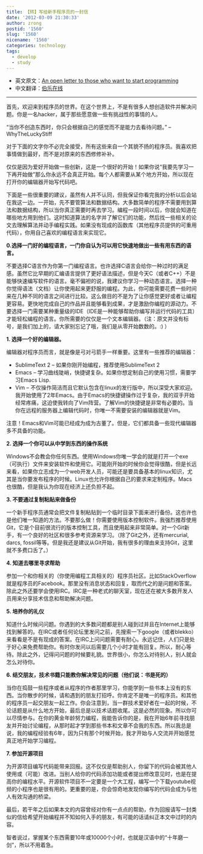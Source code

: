 ```yaml
---
title: 【转】写给新手程序员的一封信
date: '2012-03-09 21:30:33'
author: zrong
postid: '1560'
slug: '1560'
nicename: '1560'
categories: technology
tags:
  - develop
  - study
---
```


- 英文原文：[An open letter to those who want to start programming](http://blog.akash.im/an-open-letter-to-those-who-want-to-start)
- 中文翻译：[伯乐在线](http://www.jobbole.com/entry.php/903)

------------

首先，欢迎来到程序员的世界。在这个世界上，不是有很多人想创造软件并解决问题。你是一名hacker，属于那些愿意做一些有挑战性的事情的人。

“当你不创造东西时，你只会根据自己的感觉而不是能力去看待问题。” –WhyTheLuckyStiff

对于下面的文字你不必完全接受，所有这些来自一个其貌不扬的程序员。我喜欢把事情做到最好，而不是对原来的东西修修补补。

仅仅是因为爱好开始做一些创新，这是一个很好的开始！如果你说“我要先学习一下再开始做”那么你永远不会真正开始。每个人都需要从某个地方开始，所以现在打开你的编辑器开始写代码吧。<!--more-->

下面是一些很重要的建议，虽然有人并不认同，但我保证你看完我的分析以后会站在我这一边。一开始，先不要管算法和数据结构。大多数简单的程序不需要用到算法和数据结构，所以当你真正需要时再去学习。编程一段时间以后，你就会知道在哪些地方用到他们。这时知道算法的名字并了解它们的功能，然后找一些相关的论文去理解算法并动手编程实践。如果没有现成的函数库（其他程序员提供的可重用代码），你用自己喜欢的编程语言来实现它。

**0.选择一门好的编程语言，一门你自认为可以用它快速地做出一些有用东西的语言。**

不要选择C语言作为你第一门编程语言。也许选择C语言会给你一种过时的满足感。虽然它比早期的汇编语言提供了更好语法描述，但是今天C（或者C++）不是能够快速编写软件的语言。毫不偏袒的说，我建议你学习一种动态语言。选择一种你觉得语法（文档）让你使用起来更舒服的编程。为此，你可能需要花费一些时间来在几种不同的语言之间进行比较。这么做目的不是为了让你感觉更好或者让编程更容易。更快地完成自己的作品并且能够看到成果，才是激励你编程的源动力。不要选择一门需要某种重量级的IDE（IDE是一种能够帮助你编写并运行代码的工具）才能轻松编程的语言。你所需要的仅仅是一个文本编辑器。（注：原文并没有标号，是我们加上的，请大家别忘记了哦，我们是从零开始数数的。:)
）

**1. 选择一个好的编辑器。**

编辑器对程序员而言，就是像是弓对弓箭手一样重要。这里有一些推荐的编辑器：

-   SublimeText 2 – 如果你刚开始编程，推荐使用SublimeText 2
-   Emacs – 学习曲线陡峭，快捷键复杂。如果你想定制自己的使用习惯，需要学习Emacs Lisp.
-   Vim – 不仅操作简洁而且它默认包含在linux的发行版中，所以深受大家欢迎。我开始使用了2年Emacs。由于Emacs的快捷键操作过于复杂，我的双手开始经常疼痛，这迫使我转向了Vim阵营。了解Vim的快捷键是非常有必要的。当你在远程的服务器上编辑代码时，你唯一不需要安装的编辑器就是Vim。

注意！Emacs和Vim可能已经成为成为古董了。但是，它们都具备一些现代编辑器多不具备的功能。

**2. 选择一个你可以从中学到东西的操作系统**

Windows不会教会你任何东西。使用Windows你唯一学会的就是打开一个exe（可执行）文件来安装软件和使用它。可能刚开始的时候你会觉得很酷，但是长远来看，如果你立志成为一个web开发人员，可能还是要具备基本的linux知识，尤其是当你要发布程序的时候。Linux也允许你根据自己的要求来定制程序。Macs也很酷，但是我认为你现在经济上还负担不起。

**3. 不要通过复制粘贴来做备份**

一个新手程序员通常会把文件复制粘贴到一个临时目录下面来进行备份。这也许也是他们唯一知道的方法。不要那么做！你需要使用版本控制软件。我强烈推荐使用Git，它是个目前很流行的版本控制工具，而且使用起来非常简单。对一个Git新手，有一个良好的社区和很多参考资源来学习。（除了Git之外，还有mercurial,
darcs, fossil等等。但是我还是建议从Git开始，我有很多的理由来支持Git，这里就不多费口舌了。）

**4. 知道去哪里寻求帮助**

参加一个和你相关的（你使用编程工具相关的）程序员社区。比如StackOverflow就是程序员的Facebook。那里没有消息状态和回复，取而代之的是问题和答案。除此之外还要学会使用IRC。IRC是一种老式的聊天室，现在还在被大多数开发人员用来分享技术信息和帮助解决问题。

**5. 培养你的礼仪**

知道什么时候问问题。你遇到的大多数问题都是别人碰到过并且在Internet上能够找到解答的。在IRC或者任何论坛里发问之前，先搜索一下google（或者blekko）来看看是不是有现成的答案。在IRC上问问题需要有耐心。永远记住，人们只是处于好心来免费帮助你。有时你发问以后需要几个小时才能有回复。所以，耐心等待。除此之外，记得问问题的时候要礼貌。世界很小，你怎么对待别人，别人就会怎么对待你。

**6. 结交朋友，技术书籍只能教你解决常见的问题（他们说：书是死的）**

当你在捣鼓一些程序或者从程序的作者那里学习，你能学到一些书本上没有的东西。当你散步的时候，请和遇到的朋友打招呼。你肯定不是唯一的程序员。和其他的程序员一起交朋友一起工作。你会注意到，当一群技术爱好者在一起的时候，不论话题是从什么地方开始，最后总是以技术话题收尾。这是必然的现象。所以你可以尽情参与。在你的黄金年龄努力编程，我能告诉你的是，我在开始6年前寻找朋友并开始讨论编程，从那时起才学到那些书本和文章不会我的东西。所以我总是说，我的编程经验有6年，因为只有那个时候开始，我才开始与人交流并开始感觉真正地开始学习编程。

**7. 参加开源项目**

为开源项目编写代码能带来回报。这不仅仅是帮助别人，你留下的代码会被其他人使用或（可能）改进。当别人给你的代码添加功能或者提出修改意见时，也是在提高你的编程水平。开源软件项目不一定要是一个大工程，编写一个下载youtube视频的小程序也是很有用的。更重要的是，你会惊奇地发现你编写的代码会成为与他人有效沟通的桥梁。

最后，若干年之后如果本文的内容曾经对你有一点点的帮助，作为回报请写一封类似的信给希望开始编程并不知如何入手的朋友，有可能的话请纠正本文中过时的内容。

智者说过，掌握某个东西需要10年或10000个小时，也就是汉语中的“十年磨一剑”，所以不用着急。


